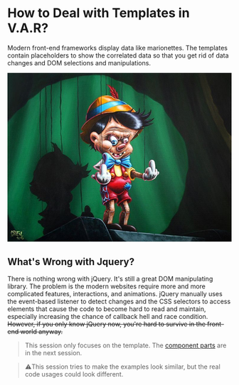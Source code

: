 # How to Deal with Templates in V.A.R?

Modern front-end frameworks display data like marionettes. The templates contain placeholders to show the correlated data so that you get rid of data changes and DOM selections and manipulations.

![marionette](../images/../../images/template-syntax/marionette.jpg "marionette")

## What's Wrong with Jquery?
There is nothing wrong with jQuery. It's still a great DOM manipulating library. The problem is the modern websites require more and more complicated features, interactions, and animations. jQuery manually uses the event-based listener to detect changes and the CSS selectors to access elements that cause the code to become hard to read and maintain, especially increasing the chance of callback hell and race condition. <del>However, if you only know jQuery now, you're hard to survive in the front-end world anyway.</del>

> This session only focuses on the template. The [component parts](../003-component/README.md) are in the next session.

> ⚠️This session tries to make the examples look similar, but the real code usages could look different.
